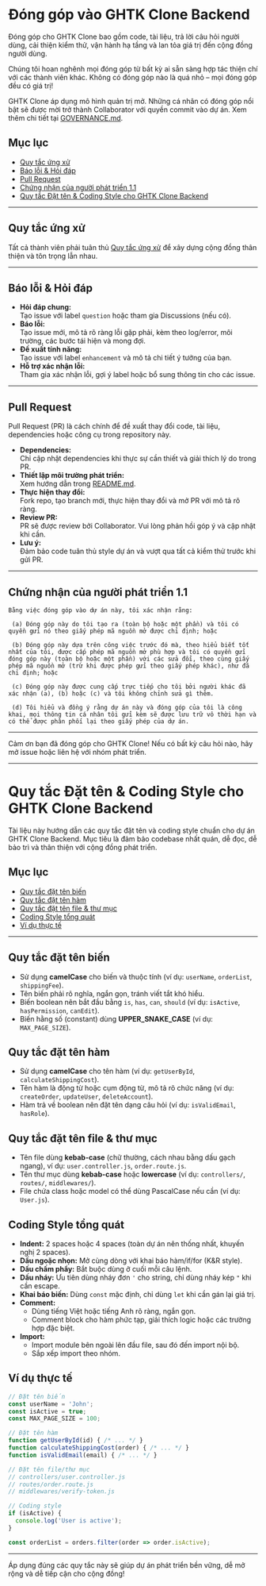 # Đóng góp vào GHTK Clone Backend

Đóng góp cho GHTK Clone bao gồm code, tài liệu, trả lời câu hỏi người dùng, cải thiện kiểm thử, vận hành hạ tầng và lan tỏa giá trị đến cộng đồng người dùng.

Chúng tôi hoan nghênh mọi đóng góp từ bất kỳ ai sẵn sàng hợp tác thiện chí với các thành viên khác. Không có đóng góp nào là quá nhỏ – mọi đóng góp đều có giá trị!

GHTK Clone áp dụng mô hình quản trị mở. Những cá nhân có đóng góp nổi bật sẽ được mời trở thành Collaborator với quyền commit vào dự án. Xem thêm chi tiết tại [GOVERNANCE.md](./GOVERNANCE.md).

## Mục lục

- [Quy tắc ứng xử](#quy-tắc-ứng-xử)
- [Báo lỗi & Hỏi đáp](#báo-lỗi--hỏi-đáp)
- [Pull Request](#pull-request)
- [Chứng nhận của người phát triển 1.1](#chứng-nhận-của-người-phát-triển-11)
- [Quy tắc Đặt tên & Coding Style cho GHTK Clone Backend](#quy-tắc-đặt-tên--coding-style-cho-ghtk-clone-backend)

---

## Quy tắc ứng xử

Tất cả thành viên phải tuân thủ [Quy tắc ứng xử](./CODE_OF_CONDUCT.md) để xây dựng cộng đồng thân thiện và tôn trọng lẫn nhau.

---

## Báo lỗi & Hỏi đáp

- **Hỏi đáp chung:**  
  Tạo issue với label `question` hoặc tham gia Discussions (nếu có).
- **Báo lỗi:**  
  Tạo issue mới, mô tả rõ ràng lỗi gặp phải, kèm theo log/error, môi trường, các bước tái hiện và mong đợi.
- **Đề xuất tính năng:**  
  Tạo issue với label `enhancement` và mô tả chi tiết ý tưởng của bạn.
- **Hỗ trợ xác nhận lỗi:**  
  Tham gia xác nhận lỗi, gợi ý label hoặc bổ sung thông tin cho các issue.

---

## Pull Request

Pull Request (PR) là cách chính để đề xuất thay đổi code, tài liệu, dependencies hoặc công cụ trong repository này.

- **Dependencies:**  
  Chỉ cập nhật dependencies khi thực sự cần thiết và giải thích lý do trong PR.
- **Thiết lập môi trường phát triển:**  
  Xem hướng dẫn trong [README.md](./README.md).
- **Thực hiện thay đổi:**  
  Fork repo, tạo branch mới, thực hiện thay đổi và mở PR với mô tả rõ ràng.
- **Review PR:**  
  PR sẽ được review bởi Collaborator. Vui lòng phản hồi góp ý và cập nhật khi cần.
- **Lưu ý:**  
  Đảm bảo code tuân thủ style dự án và vượt qua tất cả kiểm thử trước khi gửi PR.

---

## Chứng nhận của người phát triển 1.1

```text
Bằng việc đóng góp vào dự án này, tôi xác nhận rằng:

 (a) Đóng góp này do tôi tạo ra (toàn bộ hoặc một phần) và tôi có quyền gửi nó theo giấy phép mã nguồn mở được chỉ định; hoặc

 (b) Đóng góp này dựa trên công việc trước đó mà, theo hiểu biết tốt nhất của tôi, được cấp phép mã nguồn mở phù hợp và tôi có quyền gửi đóng góp này (toàn bộ hoặc một phần) với các sửa đổi, theo cùng giấy phép mã nguồn mở (trừ khi được phép gửi theo giấy phép khác), như đã chỉ định; hoặc

 (c) Đóng góp này được cung cấp trực tiếp cho tôi bởi người khác đã xác nhận (a), (b) hoặc (c) và tôi không chỉnh sửa gì thêm.

 (d) Tôi hiểu và đồng ý rằng dự án này và đóng góp của tôi là công khai, mọi thông tin cá nhân tôi gửi kèm sẽ được lưu trữ vô thời hạn và có thể được phân phối lại theo giấy phép của dự án.
```

---

Cảm ơn bạn đã đóng góp cho GHTK Clone! Nếu có bất kỳ câu hỏi nào, hãy mở issue hoặc liên hệ với nhóm phát triển.

---

# Quy tắc Đặt tên & Coding Style cho GHTK Clone Backend

Tài liệu này hướng dẫn các quy tắc đặt tên và coding style chuẩn cho dự án GHTK Clone Backend. Mục tiêu là đảm bảo codebase nhất quán, dễ đọc, dễ bảo trì và thân thiện với cộng đồng phát triển.

## Mục lục

- [Quy tắc đặt tên biến](#quy-tắc-đặt-tên-biến)
- [Quy tắc đặt tên hàm](#quy-tắc-đặt-tên-hàm)
- [Quy tắc đặt tên file & thư mục](#quy-tắc-đặt-tên-file--thư-mục)
- [Coding Style tổng quát](#coding-style-tổng-quát)
- [Ví dụ thực tế](#ví-dụ-thực-tế)

---

## Quy tắc đặt tên biến

- Sử dụng **camelCase** cho biến và thuộc tính (ví dụ: `userName`, `orderList`, `shippingFee`).
- Tên biến phải rõ nghĩa, ngắn gọn, tránh viết tắt khó hiểu.
- Biến boolean nên bắt đầu bằng `is`, `has`, `can`, `should` (ví dụ: `isActive`, `hasPermission`, `canEdit`).
- Biến hằng số (constant) dùng **UPPER_SNAKE_CASE** (ví dụ: `MAX_PAGE_SIZE`).

## Quy tắc đặt tên hàm

- Sử dụng **camelCase** cho tên hàm (ví dụ: `getUserById`, `calculateShippingCost`).
- Tên hàm là động từ hoặc cụm động từ, mô tả rõ chức năng (ví dụ: `createOrder`, `updateUser`, `deleteAccount`).
- Hàm trả về boolean nên đặt tên dạng câu hỏi (ví dụ: `isValidEmail`, `hasRole`).

## Quy tắc đặt tên file & thư mục

- Tên file dùng **kebab-case** (chữ thường, cách nhau bằng dấu gạch ngang), ví dụ: `user.controller.js`, `order.route.js`.
- Tên thư mục dùng **kebab-case** hoặc **lowercase** (ví dụ: `controllers/`, `routes/`, `middlewares/`).
- File chứa class hoặc model có thể dùng PascalCase nếu cần (ví dụ: `User.js`).

## Coding Style tổng quát

- **Indent:** 2 spaces hoặc 4 spaces (toàn dự án nên thống nhất, khuyến nghị 2 spaces).
- **Dấu ngoặc nhọn:** Mở cùng dòng với khai báo hàm/if/for (K&R style).
- **Dấu chấm phẩy:** Bắt buộc dùng ở cuối mỗi câu lệnh.
- **Dấu nháy:** Ưu tiên dùng nháy đơn `'` cho string, chỉ dùng nháy kép `"` khi cần escape.
- **Khai báo biến:** Dùng `const` mặc định, chỉ dùng `let` khi cần gán lại giá trị.
- **Comment:**
  - Dùng tiếng Việt hoặc tiếng Anh rõ ràng, ngắn gọn.
  - Comment block cho hàm phức tạp, giải thích logic hoặc các trường hợp đặc biệt.
- **Import:**
  - Import module bên ngoài lên đầu file, sau đó đến import nội bộ.
  - Sắp xếp import theo nhóm.

## Ví dụ thực tế

```js
// Đặt tên biến
const userName = 'John';
const isActive = true;
const MAX_PAGE_SIZE = 100;

// Đặt tên hàm
function getUserById(id) { /* ... */ }
function calculateShippingCost(order) { /* ... */ }
function isValidEmail(email) { /* ... */ }

// Đặt tên file/thư mục
// controllers/user.controller.js
// routes/order.route.js
// middlewares/verify-token.js

// Coding style
if (isActive) {
  console.log('User is active');
}

const orderList = orders.filter(order => order.isActive);
```

---

Áp dụng đúng các quy tắc này sẽ giúp dự án phát triển bền vững, dễ mở rộng và dễ tiếp cận cho cộng đồng!